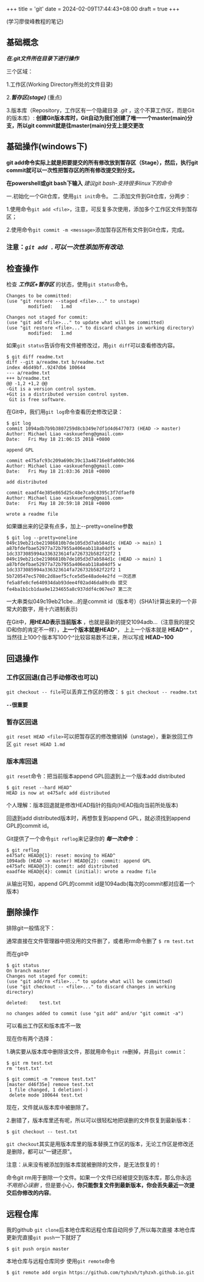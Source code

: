 +++
title = 'git'
date = 2024-02-09T17:44:43+08:00
draft = true
+++

(学习廖俊峰教程的笔记)

## 基础概念

***在.git文件所在目录下进行操作***

三个区域：

1.工作区(Working Directory所处的文件目录)

2.***暂存区(stage)***  (重点)

3.版本库（Repository，工作区有一个隐藏目录 *.git* ，这个不算工作区，而是Git的版本库）:
**创建Git版本库时，Git自动为我们创建了唯一一个master(main)分支，所以git commit就是往master(main)分支上提交更改**

## 基础操作(windows下)

**git add命令实际上就是把要提交的所有修改放到暂存区（Stage），然后，执行git commit就可以一次性把暂存区的所有修改提交到分支。**

**在powershell或git bash下输入**
*建议git bash-支持很多linux下的命令*

一.初始化一个Git仓库，使用`git init`命令。
二.添加文件到Git仓库，分两步：

 1.使用命令`git add <file>`，注意，可反复多次使用，添加多个工作区文件到暂存区；

 2.使用命令`git commit -m <message>`添加暂存区所有文件到Git仓库，完成。

### 注意：***`git add .`可以一次性添加所有改动.***

## 检查操作

检查 ***工作区+暂存区*** 的状态，使用`git status`命令。

    Changes to be committed:
    (use "git restore --staged <file>..." to unstage)
            modified:   1.md

    Changes not staged for commit:
    (use "git add <file>..." to update what will be committed)
    (use "git restore <file>..." to discard changes in working directory)
            modified:   1.md

如果`git status`告诉你有文件被修改过，用`git diff`可以查看修改内容。

    $ git diff readme.txt 
    diff --git a/readme.txt b/readme.txt
    index 46d49bf..9247db6 100644
    --- a/readme.txt
    +++ b/readme.txt
    @@ -1,2 +1,2 @@
    -Git is a version control system.
    +Git is a distributed version control system.
     Git is free software.

在Git中，我们用`git log`命令查看历史修改记录：

    $ git log
    commit 1094adb7b9b3807259d8cb349e7df1d4d6477073 (HEAD -> master)
    Author: Michael Liao <askxuefeng@gmail.com>
    Date:   Fri May 18 21:06:15 2018 +0800

    append GPL

    commit e475afc93c209a690c39c13a46716e8fa000c366
    Author: Michael Liao <askxuefeng@gmail.com>
    Date:   Fri May 18 21:03:36 2018 +0800

    add distributed

    commit eaadf4e385e865d25c48e7ca9c8395c3f7dfaef0
    Author: Michael Liao <askxuefeng@gmail.com>
    Date:   Fri May 18 20:59:18 2018 +0800

    wrote a readme file

如果嫌出来的记录有点多，加上--pretty=oneline参数

    $ git log --pretty=oneline
    049c19eb21cbe21986810b7de105d3d7ab584d1c (HEAD -> main) 1
    a87bfdefbae52977a72b7955a406eab118a04df5 w
    1dc3373085994a336323614fa726732b582f22f2 1
    049c19eb21cbe21986810b7de105d3d7ab584d1c (HEAD -> main) 1
    a87bfdefbae52977a72b7955a406eab118a04df5 w
    1dc3373085994a336323614fa726732b582f22f2 1
    5b720547ec5708c2d8aef5cfce5d5e48ade4e2fd 一次还原
    fe5a8fe8cfe640934dab93dee4f02ad46da89cdb 提交
    fe4ba1b1cb1daa9e1234655a8c937ddf4c067ee7 第二次

一大串类似049c19eb21cbe...的是commit id（版本号）(SHA1计算出来的一个非常大的数字，用十六进制表示)

在Git中，**用HEAD表示当前版本** ，也就是最新的提交1094adb...（注意我的提交ID和你的肯定不一样），**上一个版本就是HEAD^**， 上上一个版本就是 **HEAD^^** ，当然往上100个版本写100个^比较容易数不过来，所以写成 **HEAD~100**

## 回退操作

### 工作区回退(自己手动修改也可以)

`git checkout -- file`可以丢弃工作区的修改：
`$ git checkout -- readme.txt`

**`--`很重要**

### 暂存区回退

`git reset HEAD <file>`可以把暂存区的修改撤销掉（unstage），重新放回工作区
`git reset HEAD 1.md`

### 版本库回退

`git reset`命令：把当前版本append GPL回退到上一个版本add distributed

    $ git reset --hard HEAD^
    HEAD is now at e475afc add distributed

个人理解：版本回退就是修改HEAD指针的指向(HEAD指向当前所处版本)

回退到add distributed版本时，再想恢复到append GPL，就必须找到append GPL的commit id。

Git提供了一个命令`git reflog`来记录你的 ***每一次命令*** ：

    $ git reflog
    e475afc HEAD@{1}: reset: moving to HEAD^
    1094adb (HEAD -> master) HEAD@{2}: commit: append GPL
    e475afc HEAD@{3}: commit: add distributed
    eaadf4e HEAD@{4}: commit (initial): wrote a readme file

从输出可知，append GPL的commit id是1094adb(每次的commit都对应着一个版本)

## 删除操作

排除git一般情况下：

通常直接在文件管理器中把没用的文件删了，或者用rm命令删了
`$ rm test.txt`

而在git中

    $ git status
    On branch master
    Changes not staged for commit:
    (use "git add/rm <file>..." to update what will be committed)
    (use "git checkout -- <file>..." to discard changes in working directory)

    deleted:    test.txt

    no changes added to commit (use "git add" and/or "git commit -a")

可以看出工作区和版本库不一致

现在你有两个选择：

1.确实要从版本库中删除该文件，那就用命令`git rm`删掉，并且`git commit`：

    $ git rm test.txt
    rm 'test.txt'

    $ git commit -m "remove test.txt"
    [master d46f35e] remove test.txt
     1 file changed, 1 deletion(-)
     delete mode 100644 test.txt

现在，文件就从版本库中被删除了。

2.删错了，版本库里还有呢，所以可以很轻松地把误删的文件恢复到最新版本：

`$ git checkout -- test.txt`

`git checkout`其实是用版本库里的版本替换工作区的版本，无论工作区是修改还是删除，都可以“一键还原”。

注意：从来没有被添加到版本库就被删除的文件，是无法恢复的！

命令git rm用于删除一个文件。如果一个文件已经被提交到版本库，那么你永远 *不用担心误删* ，但是要小心，**你只能恢复文件到最新版本，你会丢失最近一次提交后你修改的内容**。

## 远程仓库

我的github `git clone`后本地仓库和远程仓库自动同步了,所以每次直接 本地仓库更新完直接`git push`一下就好了

`$ git push orgin master`

本地仓库与远程仓库同步 使用`git remote`命令

`$ git remote add orgin https://github.com/tyhzxh/tyhzxh.github.io.git`
